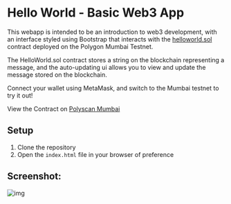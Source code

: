 # Hello World - Basic Web3 App

This webapp is intended to be an introduction to web3 development, with an interface styled using Bootstrap that interacts with the [helloworld.sol](blockchain/helloworld.sol) contract deployed on the Polygon Mumbai Testnet.

The HelloWorld.sol contract stores a string on the blockchain representing a message, and the auto-updating ui allows you to view and update the message stored on the blockchain.

Connect your wallet using MetaMask, and switch to the Mumbai testnet to try it out!

View the Contract on [Polyscan Mumbai](https://mumbai.polygonscan.com/address/0x09AE791F1Dc099aa9E155c8adc3c4222c41D4CA1)

## Setup

1. Clone the repository
2. Open the `index.html` file in your browser of preference

## Screenshot:

![img](https://i.ibb.co/XJyyCVL/Screen-Shot-2023-03-08-at-6-53-36-PM.png)
